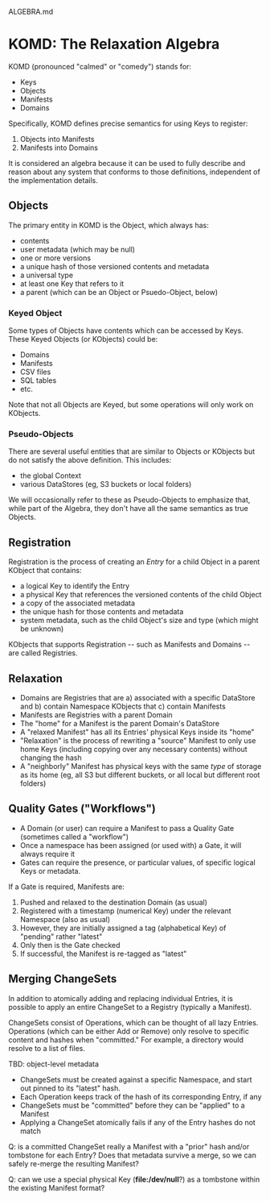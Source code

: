ALGEBRA.md

# KOMD: The Relaxation Algebra

KOMD (pronounced "calmed" or "comedy") stands for:

- Keys
- Objects
- Manifests
- Domains

Specifically, KOMD defines precise semantics for using Keys to register:

1. Objects into Manifests
2. Manifests into Domains

It is considered an algebra because it can be used to fully describe and reason about any system that conforms to those definitions, independent of the implementation details.  

## Objects

The primary entity in KOMD is the Object, which always has:

- contents
- user metadata (which may be null)
- one or more versions
- a unique hash of those versioned contents and metadata
- a universal type
- at least one Key that refers to it
- a parent (which can be an Object or Psuedo-Object, below)

### Keyed Object

Some types of Objects have contents which can be accessed by Keys. These Keyed Objects (or KObjects) could be:

- Domains
- Manifests
- CSV files
- SQL tables
- etc.

Note that not all Objects are Keyed, but some operations will only work on KObjects.  

### Pseudo-Objects

There are several useful entities that are similar to Objects or KObjects but do not satisfy the above definition. This includes:

- the global Context
- various DataStores (eg, S3 buckets or local folders)

We will occasionally refer to these as Pseudo-Objects to emphasize that, while part of the Algebra, they don't have all the same semantics as true Objects. 

## Registration

Registration is the process of creating an _Entry_ for a child Object in a parent KObject that contains:

- a logical Key to identify the Entry
- a physical Key that references the versioned contents of the child Object
- a copy of the associated metadata
- the unique hash for those contents and metadata
- system metadata, such as the child Object's size and type (which might be unknown)

KObjects that supports Registration -- such as Manifests and Domains -- are called Registries. 

## Relaxation

- Domains are Registries that are a) associated with a specific DataStore and b) contain Namespace KObjects that c) contain Manifests
- Manifests are Registries with a parent Domain
- The "home" for a Manifest is the parent Domain's DataStore
- A "relaxed Manifest" has all its Entries' physical Keys inside its "home"
- "Relaxation" is the process of rewriting a "source" Manifest to only use home Keys (including copying over any necessary contents) without changing the hash
- A "neighborly" Manifest has physical keys with the same _type_ of storage as its home (eg, all S3 but different buckets, or all local but different root folders)

## Quality Gates ("Workflows")

- A Domain (or user) can require a Manifest to pass a Quality Gate (sometimes called a "workflow")
- Once a namespace has been assigned (or used with) a Gate, it will always require it
- Gates can require the presence, or particular values, of specific logical Keys or metadata.  

If a Gate is required, Manifests are:

1. Pushed and relaxed to the destination Domain (as usual)
2. Registered with a timestamp (numerical Key) under the relevant Namespace (also as usual)
3. However, they are initially assigned a tag (alphabetical Key) of "pending" rather "latest"
4. Only then is the Gate checked
5. If successful, the Manifest is re-tagged as "latest"

## Merging ChangeSets

In addition to atomically adding and replacing individual Entries, it is possible to apply an entire ChangeSet to a Registry (typically a Manifest).

ChangeSets consist of Operations, which can be thought of all lazy Entries. Operations (which can be either Add or Remove) only resolve to specific content and hashes when "committed." For example, a directory would resolve to a list of files. 

TBD: object-level metadata

- ChangeSets must be created against a specific Namespace, and start out pinned to its "latest" hash. 
- Each Operation keeps track of the hash of its corresponding Entry, if any
- ChangeSets must be "committed" before they can be "applied" to a Manifest
- Applying a ChangeSet atomically fails if any of the Entry hashes do not match

Q: is a committed ChangeSet really a Manifest with a "prior" hash and/or tombstone for each Entry? Does that metadata survive a merge, so we can safely re-merge the resulting Manifest?

Q: can we use a special physical Key (**file:/dev/null**?) as a tombstone within the existing Manifest format?